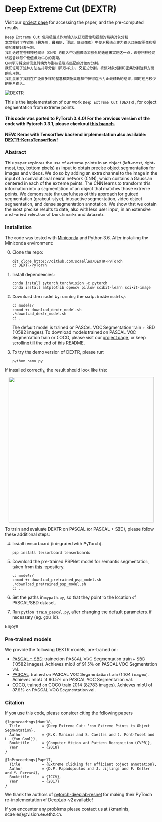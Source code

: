 # Deep Extreme Cut (DEXTR)
Visit our [project page](http://www.vision.ee.ethz.ch/~cvlsegmentation/dextr) for accessing the paper, and the pre-computed results.



	Deep Extreme Cut 使用极值点作为输入以获取图像和视频的精确对象分割
	本文探讨了在对象（最左侧，最右侧，顶部，底部像素）中使用极值点作为输入以获取图像和视频的精确对象分割。 
	我们通过在卷积神经网络（CNN）的输入中为图像添加额外的通道来实现这一点，该卷积神经网络包含以每个极值点为中心的高斯。
	CNN学习将这些信息转换为与那些极端点匹配的对象的分割。
	我们证明了这种方法在指导分割（抓取样式），交互式分割，视频对象分割和密集分割注释方面的实用性。
	我们展示了我们在广泛而多样的基准和数据集选择中获得迄今为止最精确的结果，同时也用较少的用户输入。 


![DEXTR](doc/dextr.png)

This is the implementation of our work `Deep Extreme Cut (DEXTR)`, for object segmentation from extreme points.

#### This code was ported to PyTorch 0.4.0! For the previous version of the code with Pytorch 0.3.1, please checkout [this branch](https://github.com/scaelles/DEXTR-PyTorch/tree/PyTorch-0.3.1).
#### NEW: Keras with Tensorflow backend implementation also available: [DEXTR-KerasTensorflow](https://github.com/scaelles/DEXTR-KerasTensorflow )!

### Abstract
This paper explores the use of extreme points in an object (left-most, right-most, top, bottom pixels) as input to obtain precise object segmentation for images and videos. We do so by adding an extra channel to the image in the input of a convolutional neural network (CNN), which contains a Gaussian centered in each of the extreme points. The CNN learns to transform this information into a segmentation of an object that matches those extreme points. We demonstrate the usefulness of this approach for guided segmentation (grabcut-style), interactive segmentation, video object segmentation, and dense segmentation annotation. We show that we obtain the most precise results to date, also with less user input, in an extensive and varied selection of benchmarks and datasets.

### Installation
The code was tested with [Miniconda](https://conda.io/miniconda.html) and Python 3.6. After installing the Miniconda environment:


0. Clone the repo:
    ```Shell
    git clone https://github.com/scaelles/DEXTR-PyTorch
    cd DEXTR-PyTorch
    ```
 
1. Install dependencies:
    ```Shell
    conda install pytorch torchvision -c pytorch
    conda install matplotlib opencv pillow scikit-learn scikit-image
    ```
  
2. Download the model by running the script inside ```models/```:
    ```Shell
    cd models/
    chmod +x download_dextr_model.sh
    ./download_dextr_model.sh
    cd ..
    ```
    The default model is trained on PASCAL VOC Segmentation train + SBD (10582 images). To download models trained on PASCAL VOC Segmentation train or COCO, please visit our [project page](http://www.vision.ee.ethz.ch/~cvlsegmentation/dextr/#downloads), or keep scrolling till the end of this README.

3. To try the demo version of DEXTR, please run:
    ```Shell
    python demo.py
    ```
If installed correctly, the result should look like this:
<p align="center"><img src="doc/github_teaser.gif" align="center" width=480 height=auto/></p>

To train and evaluate DEXTR on PASCAL (or PASCAL + SBD), please follow these additional steps:

4. Install tensorboard (integrated with PyTorch). 
    ```Shell
    pip install tensorboard tensorboardx
    ```

5. Download the pre-trained PSPNet model for semantic segmentation, taken from [this](https://github.com/isht7/pytorch-deeplab-resnet) repository.
    ```Shell
    cd models/
    chmod +x download_pretrained_psp_model.sh
    ./download_pretrained_psp_model.sh
    cd ..
    ```
6. Set the paths in ```mypath.py```, so that they point to the location of PASCAL/SBD dataset.

7. Run ```python train_pascal.py```, after changing the default parameters, if necessary (eg. gpu_id).

Enjoy!!

### Pre-trained models
We provide the following DEXTR models, pre-trained on:
  * [PASCAL + SBD](https://data.vision.ee.ethz.ch/kmaninis/share/DEXTR/Downloads/models/dextr_pascal-sbd.pth), trained on PASCAL VOC Segmentation train + SBD (10582 images). Achieves mIoU of 91.5% on PASCAL VOC Segmentation val.
  * [PASCAL](https://data.vision.ee.ethz.ch/kmaninis/share/DEXTR/Downloads/models/dextr_pascal.pth), trained on PASCAL VOC Segmentation train (1464 images). Achieves mIoU of 90.5% on PASCAL VOC Segmentation val.
  * [COCO](https://data.vision.ee.ethz.ch/kmaninis/share/DEXTR/Downloads/models/dextr_coco.pth), trained on COCO train 2014 (82783 images). Achieves mIoU of 87.8% on PASCAL VOC Segmentation val.

### Citation
If you use this code, please consider citing the following papers:

	@Inproceedings{Man+18,
	  Title          = {Deep Extreme Cut: From Extreme Points to Object Segmentation},
	  Author         = {K.K. Maninis and S. Caelles and J. Pont-Tuset and L. {Van Gool}},
	  Booktitle      = {Computer Vision and Pattern Recognition (CVPR)},
	  Year           = {2018}
	}

	@InProceedings{Pap+17,
	  Title          = {Extreme clicking for efficient object annotation},
	  Author         = {D.P. Papadopoulos and J. Uijlings and F. Keller and V. Ferrari},
	  Booktitle      = {ICCV},
	  Year           = {2017}
	}


We thank the authors of [pytorch-deeplab-resnet](https://github.com/isht7/pytorch-deeplab-resnet) for making their PyTorch re-implementation of DeepLab-v2 available!

If you encounter any problems please contact us at {kmaninis, scaelles}@vision.ee.ethz.ch.
